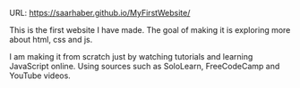 URL: https://saarhaber.github.io/MyFirstWebsite/

This is the first website I have made.
The goal of making it is exploring more about html, css and js.

I am making it from scratch just by watching tutorials and learning JavaScript online.
Using sources such as SoloLearn, FreeCodeCamp and YouTube videos.
